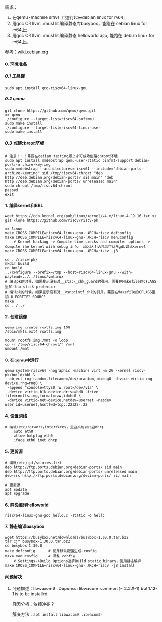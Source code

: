 需求：
1. 在qemu -machine sifive 上运行起来debian linux for rv64; 
2. 用gcc OR llvm +musl lib编译静态库busybox，能跑在 debian linux for rv64上;
3. 用gcc OR llvm +musl lib编译静态 helloworld app, 能跑在 debian linux for rv64上。 

参考：[wiki.debian.org](https://wiki.debian.org/RISC-V#Setting_up_a_riscv64_virtual_machine)

#### 0. 环境准备

##### 0.1 工具链

```
sudo apt install gcc-riscv64-linux-gnu
```

##### 0.2 qemu

```
git clone https://github.com/qemu/qemu.git
cd qemu
./configure --target-list=riscv64-softmmu
sudo make install
./configure --target-list=riscv64-linux-user
sudo make install
```

##### 0.3 创建chroot环境

```
# 注意！！！需要在debian testing版上才可成功创建chroot环境。
sudo apt install mmdebstrap qemu-user-static binfmt-support debian-ports-archive-keyring
sudo mmdebstrap --architectures=riscv64 --include="debian-ports-archive-keyring" sid /tmp/riscv64-chroot "deb http://deb.debian.org/debian-ports/ sid main" "deb http://deb.debian.org/debian-ports/ unreleased main"
sudo chroot /tmp/riscv64-chroot
passwd
exit
```



#### 1. 编译kernel和BBL

```
wget https://cdn.kernel.org/pub/linux/kernel/v4.x/linux-4.19.16.tar.xz
git clone https://github.com/riscv/riscv-pk

cd linux
make CROSS_COMPILE=riscv64-linux-gnu- ARCH=riscv defconfig
make CROSS_COMPILE=riscv64-linux-gnu- ARCH=riscv menuconfig
	# Kernel hacking -> Compile-time checks and compiler options -> Compile the kernel with debug info	加入这个选项后可以用gdb调试kernel
make CROSS_COMPILE=riscv64-linux-gnu- ARCH=riscv -j8

cd ../riscv-pk/
mkdir build
cd build
../configure --prefix=/tmp --host=riscv64-linux-gnu --with-payload=../../linux/vmlinux
# 编译pk的时候，如果提示没有对__stack_chk_guard的引用，需要在Makefile的CFLAGS里加-fno-stack-protector
# 编译pk的时候，如果提示没有对__vsnprintf_chk的引用，需要在Makefile的CFLAGS里加-U_FORTIFY_SOURCE
make
cd ../../
```

#### 2. 创建镜像

```
qemu-img create rootfs.img 10G
/sbin/mkfs.ext4 rootfs.img

mount rootfs.img /mnt -o loop
cp -r /tmp/riscv64-chroot/* /mnt
umount /mnt
```

#### 3. 在qemu中运行

```
qemu-system-riscv64 -nographic -machine virt -m 2G -kernel riscv-pk/build/bbl \
 -object rng-random,filename=/dev/urandom,id=rng0 -device virtio-rng-device,rng=rng0 \
 -append "console=ttyS0 rw root=/dev/vda" \
 -device virtio-blk-device,drive=hd0 -drive file=rootfs.img,format=raw,id=hd0 \
 -device virtio-net-device,netdev=usernet -netdev user,id=usernet,hostfwd=tcp::22222-:22
```

#### 4. 设置网络

```
# 编辑/etc/network/interfaces，重启系统以开启dhcp
    auto eth0
    allow-hotplug eth0
    iface eth0 inet dhcp
```

#### 5. 更新源

```
# 编辑/etc/apt/sources.list
deb http://ftp.ports.debian.org/debian-ports/ sid main
deb http://ftp.ports.debian.org/debian-ports/ unreleased main
deb-src http://ftp.ports.debian.org/debian-ports/ sid main

# 更新源
apt update
apt upgrade
```

#### 6. 静态编译helloworld

```
riscv64-linux-gnu-gcc hello.c -static -o hello
```

#### 7. 静态编译busybox

```
wget https://busybox.net/downloads/busybox-1.30.0.tar.bz2
tar xjf busybox-1.30.0.tar.bz2
cd busybox-1.30.0
make defconfig		# 使用默认配置生成.config
make menuconfig		# 调整.config
	# Settings->Build Options选择Build static binary，使用静态编译
make CROSS_COMPILE=riscv64-linux-gnu- ARCH=riscv -j8 install
```

#### 问题解决

1. 问题描述：libwacom9 : Depends: libwacom-common (= 2.2.0-1) but 1.12-1 is to be installed

   原因分析：依赖冲突？

   解决方法：`apt install libwacom9 libwacom2-`
